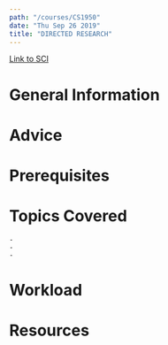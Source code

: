 ```yaml
---
path: "/courses/CS1950"
date: "Thu Sep 26 2019"
title: "DIRECTED RESEARCH"
---
```

[Link to SCI]("http://courses.sci.pitt.edu/courses/courses/view/CS-1950")

# General Information

# Advice


# Prerequisites
<!-- PREREQ_REPLACEMENT (Do not remove) -->

<!-- END PREREQ_REPLACEMENT (Do not remove) -->
# Topics Covered
	- 
	-
	-
# Workload

<!-- TESTIMONIALS
# Testimonials
This gets replaced with Gatsby, its
data comes from Google Sheets for easier
editing!
-->

# Resources
